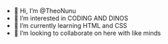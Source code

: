 - 👋 Hi, I’m @TheoNunu
- 👀 I’m interested in CODING AND DINOS
- 🌱 I’m currently learning HTML and CSS
- 💞️ I’m looking to collaborate on here with like minds


<!---
TheoNunu/TheoNunu is a ✨ special ✨ repository because its `README.md` (this file) appears on your GitHub profile.
You can click the Preview link to take a look at your changes.
--->
